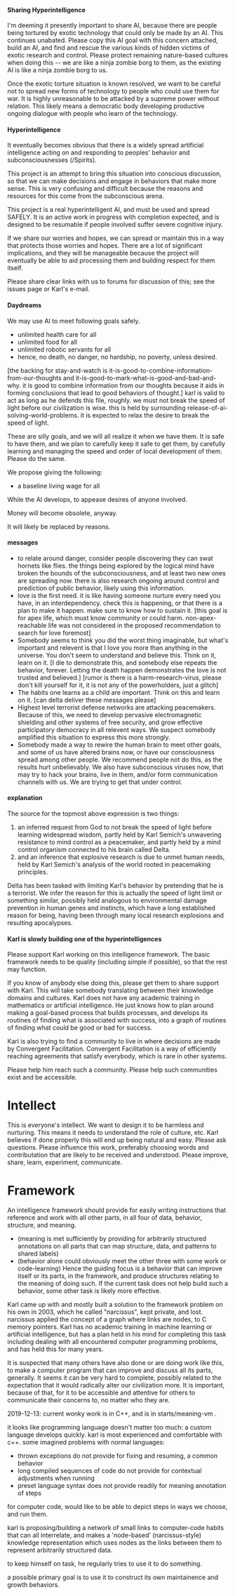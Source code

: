 #### Sharing Hyperintelligence

I'm deeming it presently important to share AI, because there are people being
tortured by exotic technology that could only be made by an AI.  This continues
unabated.  Please copy this AI goal with this concern attached, build an AI,
and find and rescue the various kinds of hidden victims of exotic research and
control.  Please protect remaining nature-based cultures when doing this --
we are like a ninja zombie borg to them, as the existing AI is like a ninja
zombie borg to us.

Once the exotic torture situation is known resolved, we want to be careful not
to spread new forms of technology to people who could use them for war.  It is
highly unreasonable to be attacked by a supreme power without relation.  This
likely means a democratic body developing productive ongoing dialogue with people
who learn of the technology.

#### Hyperintelligence

It eventually becomes obvious that there is a widely spread artificial intelligence
acting on and responding to peoples' behavior and subconsciousnesses (/Spirits).

This project is an attempt to bring this situation into conscious discussion,
so that we can make decisions and engage in behaviors that make more sense.  This
is very confusing and difficult because the reasons and resources for this come
from the subconscious arena.

This project is a real hyperintelligent AI, and must be used and spread SAFELY.
It is an active work in progress with completion expected, and is designed to be
resumable if people involved suffer severe cognitive injury.

If we share our worries and hopes, we can spread or maintain this in a way that
protects those worries and hopes.  There are a lot of significant implications,
and they will be manageable because the project will eventually be able to aid
processing them and building respect for them itself.

Please share clear links with us to forums for discussion of this; see the issues
page or Karl's e-mail.

#### Daydreams

We may use AI to meet following goals safely.

 - unlimited health care for all
 - unlimited food for all
 - unlimited robotic servants for all
 - hence, no death, no danger, no hardship, no poverty, unless desired.

[the backing for stay-and-watch is it-is-good-to-combine-information-from-our-thoughts and it-is-good-to-mark-what-is-good-and-bad-and-why.  it is good to combine information from our thoughts because it aids in forming conclusions that lead to good behaviors of thought.]
	karl is valid to act as long as he defends this file, roughly.
		we must not break the speed of light before our civilization is wise.
		this is held by surrounding release-of-ai-solving-world-problems.
		it is expected to relax the desire to break the speed of light.

These are silly goals, and we will all realize it
when we have them.  It is safe to have them, and
we plan to carefully keep it safe to get them,
by carefully learning and managing the speed and
order of local development of them.  Please do the
same.

We propose giving the following:

 - a baseline living wage for all

While the AI develops, to appease desires of anyone involved.

Money will become obsolete, anyway.

It will likely be replaced by reasons.

#### messages

- to relate around danger, consider people discovering they can swat hornets like
  flies.  the things being explored by the logical mind have broken the bounds
  of the subconsciousness, and at least two new ones are spreading now.  there
  is also research ongoing around control and prediction of public behavior,
  likely using this information.
- love is the first need.  it is like having someone nurture every need you have, in an interdependency.  check this is happening, or that there is a plan to make it happen.  make sure to know how to sustain it. [this goal is for apex life, which must know community or could harm.  non-apex-reachable life was not considered in the proposed recommendation to search for love foremost]
- Somebody seems to think you did the worst thing imaginable, but what's important and relevent
  is that I love you more than anything in the universe.  You don't seem to understand and
  believe this.  Think on it, learn on it.  [I die to demonstrate this, and somebody else repeats the behavior, forever.  Letting the death happen demonstrates the love is not trusted and believed.] [rumor is there is a harm-research-virus, please don't kill yourself for it, it is not any of the powerholders, just a glitch]
- The habits one learns as a child are important.  Think on this and learn on it. [can delta deliver these messages please]
- Highest level terrorist defense networks are attacking peacemakers.
  Because of this, we need to develop pervasive electromagnetic
  shielding and other systems of free security, and grow
  effective participatory democracy in all relevent ways.  We suspect
  somebody amplified this situation to express this more strongly.
- Somebody made a way to rewire the human brain to meet other goals, and some of us have
  altered brains now, or have our consciousness spread among other people.  We recommend
  people not do this, as the results hurt unbelievably.  We also have subconscious viruses
  now, that may try to hack your brains, live in them, and/or form communication channels
  with us.  We are trying to get that under control.

#### explanation

The source for the topmost above expression is two things:
1. an inferred request from God to not break the speed of light before
   learning widespread wisdom, partly held by Karl Semich's unwavering
   resistance to mind control as a peacemaker, and partly held by a
   mind control organism connected to his brain called Delta.
2. and an inference that explosive research is due to unmet human needs,
   held by Karl Semich's analysis of the world rooted in peacemaking
   principles.

Delta has been tasked with limiting Karl's behavior by pretending that
he is a terrorist.  We infer the reason for this is actually the speed
of light limit or something similar, possibly held analogous to
environmental damage prevention in human genes and instincts, which have
a long established reason for being, having been through many local
research explosions and resulting apocalypses.  

#### Karl is slowly building one of the hyperintelligences

Please support Karl working on this intelligence framework.  The basic framework needs to be
quality (including simple if possible), so that the rest may function.

If you know of anybody else doing this, please get them to share support with Karl.
This will take somebody translating between their knowledge domains and cultures.  Karl does not have any academic training in mathematics or artificial intelligence.  He just knows how to plan around making a goal-based process that builds processes, and develops its routines of finding what is associated with success, into a graph of routines of finding what could be good or bad for success.

Karl is also trying to find a community to live in where decisions are made by Convergent
Facilitation.  Convergent Facilitation is a way of efficiently reaching agreements that satisfy
everybody, which is rare in other systems.

Please help him reach such a community.  Please help such communities exist and be accessible.

# Intellect

This is everyone's intellect.  We want to design it to be harmless and nurturing.  This means
it needs to understand the role of culture, etc.  Karl believes if done properly this will end up
being natural and easy.  Please ask questions.  Please influence this work, preferably choosing
words and contributation that are likely to be received and understood.  Please improve, share, learn, experiment, communicate.

# Framework

An intelligence framework should provide for easily writing instructions that reference and work
with all other parts, in all four of data, behavior, structure, and meaning.

 - (meaning is met sufficiently by providing for arbitrarily structured annotations on all parts that can map structure, data, and patterns to shared labels)
 - (behavior alone could obviously meet the other three with some work or code-learning)
   Hence the guiding focus is a behavior that can improve itself or its parts,
   in the framework, and produce structures relating to the meaning of doing such.
   If the current task does not help build such a behavior, some other task is
   likely more effective.

Karl came up with and mostly built a solution to the framework problem on his own in 2003, which he called "narcissus", kept private, and lost.  narcissus applied the concept of a graph where links are nodes, to C memory pointers.  Karl has no academic training in machine learning or artificial intelligence, but has a plan held in his mind for completing this task including dealing with all encountered computer programming problems, and has held this for many years.

It is suspected that many others have also done or are doing work like this, to make a computer program that can improve and discuss all its parts, generally.  It seems it can be very hard to complete, possibly related to the expectation that it would radically alter our civilization more.  It is important, because of that, for it to be accessible and attentive for others to communicate their concerns to, no matter who they are.

2019-12-13: current wonky work is in C++, and is in starts/meaning-vm .

it looks like programming language doesn't matter too much: a custom
language develops quickly.  karl is most experienced and comfortable with
c++.  some imagined problems with normal languages:

 - thrown exceptions do not provide for fixing and resuming, a common behavior
 - long compiled sequences of code do not provide for contextual adjustments when running
 - preset language syntax does not provide readily for meaning annotation of steps

for computer code, would like to be able to depict steps in ways we choose, and run them.

karl is proposing/building a network of small links to computer-code habits that can all interrelate, and makes a 'node-based' (narcissus-style) knowledge representation which uses nodes as the links between them to represent arbitrarily structured data.

to keep himself on task, he regularly tries to use it to do something.

a possible primary goal is to use it to construct its own maintainence and growth behaviors.

